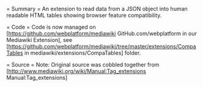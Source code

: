 = Summary =
An extension to read data from a JSON object into human readable HTML tables showing browser feature compatibility.

= Code =
Code is now managed on [https://github.com/webplatform/mediawiki GitHub.com/webplatform in our Mediawiki Extension], see [https://github.com/webplatform/mediawiki/tree/master/extensions/CompaTables in mediawiki/extensions/CompaTables] folder.

= Source =
Note: Original source was cobbled together from [http://www.mediawiki.org/wiki/Manual:Tag_extensions Manual:Tag_extensions]